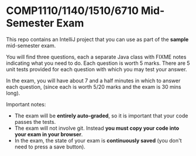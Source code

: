 # COMP1110/1140/1510/6710 Mid-Semester Exam

This repo contains an IntelliJ project that you can use as
 part of the **sample** mid-semester exam.

 You will find three questions, each a separate Java class with
  FIXME notes indicating what you need to do.   Each question is
  worth 5 marks.  There are 5 unit tests
  provided for each question with which you may test your answer.

In the exam, you will have about 7 and a half minutes in which to answer
each question, (since each is worth 5/20 marks and the
 exam is 30 mins long).

 Important notes:
 * The exam will be **entirely auto-graded**, so it is important that your code passes the tests.
 * The exam will not involve git.  Instead **you must copy your code into your
 exam in your browser**.
 * In the exam, the state of your exam is **continuously saved** (you don't need
 to press a save button).


